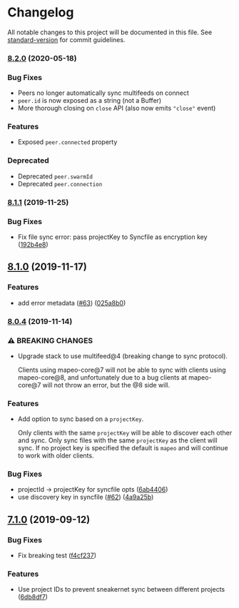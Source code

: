 # Changelog

All notable changes to this project will be documented in this file. See [standard-version](https://github.com/conventional-changelog/standard-version) for commit guidelines.

### [8.2.0](https://github.com/digidem/mapeo-core/compare/v8.1.3...v8.2.0) (2020-05-18)

### Bug Fixes
- Peers no longer automatically sync multifeeds on connect
- `peer.id` is now exposed as a string (not a Buffer)
- More thorough closing on `close` API (also now emits `"close"` event)

### Features
- Exposed `peer.connected` property

### Deprecated
- Deprecated `peer.swarmId`
- Deprecated `peer.connection`


### [8.1.1](https://github.com/digidem/mapeo-core/compare/v8.1.0...v8.1.1) (2019-11-25)

### Bug Fixes

* Fix file sync error: pass projectKey to Syncfile as encryption key ([192b4e8](https://github.com/digidem/mapeo-core/commit/192b4e8c041a34b81e8981da6f5c99c4a12299d3))

## [8.1.0](https://github.com/digidem/mapeo-core/compare/v8.0.4...v8.1.0) (2019-11-17)


### Features

* add error metadata ([#63](https://github.com/digidem/mapeo-core/issues/63)) ([025a8b0](https://github.com/digidem/mapeo-core/commit/025a8b09fe29e12ade4162296012308e51b977ad))

### [8.0.4](https://github.com/digidem/mapeo-core/compare/v8.0.3...v8.0.4) (2019-11-14)

### ⚠ BREAKING CHANGES

* Upgrade stack to use multifeed@4 (breaking change to sync protocol).

    Clients using mapeo-core@7 will not be able to sync with clients using mapeo-core@8, and unfortunately due to a bug clients at mapeo-core@7 will not throw an error, but the @8 side will.

### Features

* Add option to sync based on a `projectKey`.

    Only clients with the same `projectKey` will be able to discover each other
  and sync. Only sync files with the same `projectKey` as the client will sync.
  If no project key is specified the default is `mapeo` and will continue to
  work with older clients.

### Bug Fixes

* projectId -> projectKey for syncfile opts ([6ab4406](https://github.com/digidem/mapeo-core/commit/6ab4406e2b4812cd48e9ed746cbf6384da134ae8))
* use discovery key in syncfile ([#62](https://github.com/digidem/mapeo-core/issues/62)) ([4a9a25b](https://github.com/digidem/mapeo-core/commit/4a9a25b87fbb7616cfba64a66ac0d80c9cb7cc48))

## [7.1.0](https://github.com/digidem/mapeo-core/compare/v7.0.3...v7.1.0) (2019-09-12)

### Bug Fixes

* Fix breaking test ([f4cf237](https://github.com/digidem/mapeo-core/commit/f4cf237))


### Features

* Use project IDs to prevent sneakernet sync between different projects ([6db8df7](https://github.com/digidem/mapeo-core/commit/6db8df7))
